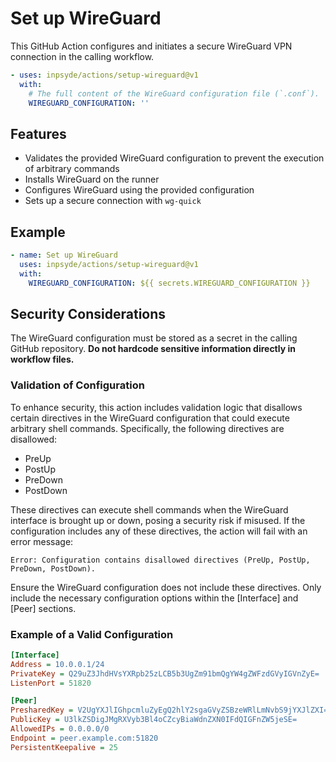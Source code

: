 # Set up WireGuard

This GitHub Action configures and initiates a secure WireGuard VPN connection in the calling
workflow.

```yml
- uses: inpsyde/actions/setup-wireguard@v1
  with:
    # The full content of the WireGuard configuration file (`.conf`).
    WIREGUARD_CONFIGURATION: ''
```

## Features

- Validates the provided WireGuard configuration to prevent the execution of arbitrary commands
- Installs WireGuard on the runner
- Configures WireGuard using the provided configuration
- Sets up a secure connection with `wg-quick`

## Example

```yml
- name: Set up WireGuard
  uses: inpsyde/actions/setup-wireguard@v1
  with:
    WIREGUARD_CONFIGURATION: ${{ secrets.WIREGUARD_CONFIGURATION }}
```

## Security Considerations

The WireGuard configuration must be stored as a secret in the calling GitHub repository. **Do not
hardcode sensitive information directly in workflow files.**

### Validation of Configuration

To enhance security, this action includes validation logic that disallows certain directives in the
WireGuard configuration that could execute arbitrary shell commands. Specifically, the following
directives are disallowed:

- PreUp
- PostUp
- PreDown
- PostDown

These directives can execute shell commands when the WireGuard interface is brought up or down,
posing a security risk if misused. If the configuration includes any of these directives, the action
will fail with an error message:

```text
Error: Configuration contains disallowed directives (PreUp, PostUp, PreDown, PostDown).
```

Ensure the WireGuard configuration does not include these directives. Only include the necessary
configuration options within the [Interface] and [Peer] sections.

### Example of a Valid Configuration

```ini
[Interface]
Address = 10.0.0.1/24
PrivateKey = Q29uZ3JhdHVsYXRpb25zLCB5b3UgZm91bmQgYW4gZWFzdGVyIGVnZyE=
ListenPort = 51820

[Peer]
PresharedKey = V2UgYXJlIGhpcmluZyEgQ2hlY2sgaGVyZSBzeWRlLmNvbS9jYXJlZXI=
PublicKey = U3lkZSDigJMgRXVyb3Bl4oCZcyBiaWdnZXN0IFdQIGFnZW5jeSE=
AllowedIPs = 0.0.0.0/0
Endpoint = peer.example.com:51820
PersistentKeepalive = 25
```
